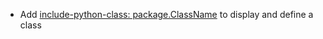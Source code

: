 * Add [include-python-class: package.ClassName](snippets/python#class-definition) to display and define a class